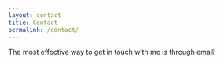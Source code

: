 ```yaml
---
layout: contact
title: Contact
permalink: /contact/
---
```

The most effective way to get in touch with me is through email! 
